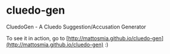 # cluedo-gen
CluedoGen - A Cluedo Suggestion/Accusation Generator

To see it in action, go to [http://mattosmia.github.io/cluedo-gen](http://mattosmia.github.io/cluedo-gen) :)